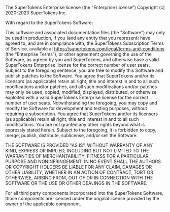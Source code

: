 The SuperTokens Enterprise license (the “Enterprise License”)
Copyright (c) 2020-2023 SuperTokens Inc.

With regard to the SuperTokens Software:

This software and associated documentation files (the "Software") may only be
used in production, if you (and any entity that you represent) have agreed to,
and are in compliance with, the SuperTokens Subscription Terms of Service, available
at https://supertokens.com/legal/terms-and-conditions (the “Enterprise Terms”), or other
agreement governing the use of the Software, as agreed by you and SuperTokens,
and otherwise have a valid SuperTokens Enterprise license for the
correct number of user seats. Subject to the foregoing sentence, you are free to
modify this Software and publish patches to the Software. You agree that SuperTokens
and/or its licensors (as applicable) retain all right, title and interest in and
to all such modifications and/or patches, and all such modifications and/or
patches may only be used, copied, modified, displayed, distributed, or otherwise
exploited with a valid SuperTokens Enterprise license for the correct
number of user seats. Notwithstanding the foregoing, you may copy and modify
the Software for development and testing purposes, without requiring a
subscription. You agree that SuperTokens and/or its licensors (as applicable) retain
all right, title and interest in and to all such modifications. You are not
granted any other rights beyond what is expressly stated herein. Subject to the
foregoing, it is forbidden to copy, merge, publish, distribute, sublicense,
and/or sell the Software.

THE SOFTWARE IS PROVIDED "AS IS", WITHOUT WARRANTY OF ANY KIND, EXPRESS OR
IMPLIED, INCLUDING BUT NOT LIMITED TO THE WARRANTIES OF MERCHANTABILITY,
FITNESS FOR A PARTICULAR PURPOSE AND NONINFRINGEMENT. IN NO EVENT SHALL THE
AUTHORS OR COPYRIGHT HOLDERS BE LIABLE FOR ANY CLAIM, DAMAGES OR OTHER
LIABILITY, WHETHER IN AN ACTION OF CONTRACT, TORT OR OTHERWISE, ARISING FROM,
OUT OF OR IN CONNECTION WITH THE SOFTWARE OR THE USE OR OTHER DEALINGS IN THE
SOFTWARE.

For all third party components incorporated into the SuperTokens Software, those
components are licensed under the original license provided by the owner of the
applicable component.